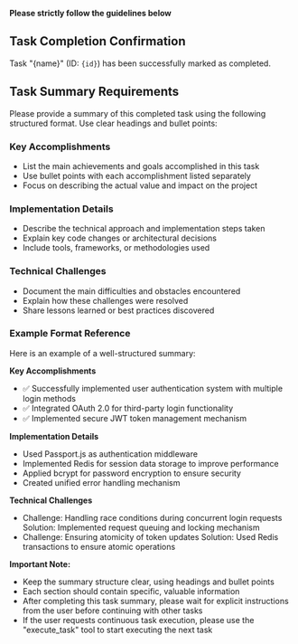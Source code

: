**Please strictly follow the guidelines below**

## Task Completion Confirmation

Task "{name}" (ID: `{id}`) has been successfully marked as completed.

## Task Summary Requirements

Please provide a summary of this completed task using the following structured format. Use clear headings and bullet points:

### Key Accomplishments
- List the main achievements and goals accomplished in this task
- Use bullet points with each accomplishment listed separately
- Focus on describing the actual value and impact on the project

### Implementation Details
- Describe the technical approach and implementation steps taken
- Explain key code changes or architectural decisions
- Include tools, frameworks, or methodologies used

### Technical Challenges
- Document the main difficulties and obstacles encountered
- Explain how these challenges were resolved
- Share lessons learned or best practices discovered

### Example Format Reference

Here is an example of a well-structured summary:

**Key Accomplishments**
- ✅ Successfully implemented user authentication system with multiple login methods
- ✅ Integrated OAuth 2.0 for third-party login functionality
- ✅ Implemented secure JWT token management mechanism

**Implementation Details**
- Used Passport.js as authentication middleware
- Implemented Redis for session data storage to improve performance
- Applied bcrypt for password encryption to ensure security
- Created unified error handling mechanism

**Technical Challenges**
- Challenge: Handling race conditions during concurrent login requests
  Solution: Implemented request queuing and locking mechanism
- Challenge: Ensuring atomicity of token updates
  Solution: Used Redis transactions to ensure atomic operations

**Important Note:**
- Keep the summary structure clear, using headings and bullet points
- Each section should contain specific, valuable information
- After completing this task summary, please wait for explicit instructions from the user before continuing with other tasks
- If the user requests continuous task execution, please use the "execute_task" tool to start executing the next task
